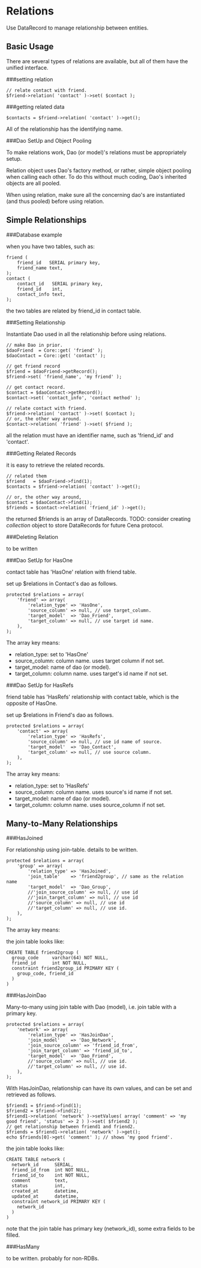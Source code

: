 Relations
=========

Use DataRecord to manage relationship between entities. 

Basic Usage
-----------

There are several types of relations are available, but 
all of them have the unified interface. 

###setting relation

    // relate contact with friend. 
    $friend->relation( 'contact' )->set( $contact );

###getting related data

    $contacts = $friend->relation( 'contact' )->get();

All of the relationship has the identifying name. 

###Dao SetUp and Object Pooling

To make relations work, Dao (or model)'s relations must be 
appropriately setup. 

Relation object uses Dao's factory method, or rather, simple 
object pooling when calling each other. To do this without 
much coding, Dao's inherited objects are all pooled. 

When using relation, make sure all the concerning dao's are 
instantiated (and thus pooled) before using relation. 


Simple Relationships
--------------------

###Database example

when you have two tables, such as: 

    friend (
        friend_id   SERIAL primary key,
        friend_name text,
    );
    contact (
        contact_id   SERIAL primary key,
        friend_id    int,
        contact_info text,
    );

the two tables are related by friend_id in contact table.

###Setting Relationship

Instantiate Dao used in all the relationship before using relations. 

    // make Dao in prior. 
    $daoFriend  = Core::get( 'friend' );
    $daoContact = Core::get( 'contact' );
    
    // get friend record
    $friend = $daoFriend->getRecord();
    $friend->set( 'friend_name', 'my friend' );

    // get contact record.
    $contact = $daoContact->getRecord();
    $contact->set( 'contact_info', 'contact method' );

    // relate contact with friend. 
    $friend->relation( 'contact' )->set( $contact );
    // or, the other way around.
    $contact->relation( 'friend' )->set( $friend );

all the relation must have an identifier name, such as 
'friend_id' and 'contact'. 

###Getting Related Records

it is easy to retrieve the related records. 

    // related them
    $friend   = $daoFriend->find(1);
    $contacts = $friend->relation( 'contact' )->get();
    
    // or, the other way around,
    $contact = $daoContact->find(1);
    $friends = $contact->relation( 'friend_id' )->get();

the returned $friends is an array of DataRecords. 
TODO: consider creating _collection_ object to store 
DataRecords for future Cena protocol. 

###Deleting Relation

to be written

###Dao SetUp for HasOne

contact table has 'HasOne' relation with friend table.

set up $relations in Contact's dao as follows. 

    protected $relations = array(
        'friend' => array(
            'relation_type' => 'HasOne',
            'source_column' => null, // use target_column.
            'target_model'  => 'Dao_Friend',
            'target_column' => null, // use target id name. 
        ),
    );

The array key means:
*   relation_type: set to 'HasOne'
*   source_column: column name. uses target column if not set. 
*   target_model: name of dao (or model). 
*   target_column: column name. uses target's id name if not set. 


###Dao SetUp for HasRefs

friend table has 'HasRefs' relationship with contact table, 
which is the opposite of HasOne.

set up $relations in Friend's dao as follows.

    protected $relations = array(
        'contact' => array(
            'relation_type' => 'HasRefs',
            'source_column' => null, // use id name of source. 
            'target_model'  => 'Dao_Contact',
            'target_column' => null, // use source column. 
        ),
    );

The array key means:
*   relation_type: set to 'HasRefs'
*   source_column: column name. uses source's id name if not set. 
*   target_model: name of dao (or model). 
*   target_column: column name. uses source_column if not set. 


Many-to-Many Relationships
--------------------------

###HasJoined

For relationship using join-table. 
details to be written. 

    protected $relations = array(
        'group' => array(
            'relation_type' => 'HasJoined',
            'join_table'    => 'friend2group', // same as the relation name
            'target_model'  => 'Dao_Group',
            //'join_source_column' => null, // use id
            //'join_target_column' => null, // use id
            //'source_column' => null, // use id
            //'target_column' => null, // use id.
        ),
    );

The array key means:

the join table looks like:

    CREATE TABLE friend2group (
      group_code     varchar(64) NOT NULL,
      friend_id      int NOT NULL,
      constraint friend2group_id PRIMARY KEY (
        group_code, friend_id
      )
    )


###HasJoinDao

Many-to-many using join table with Dao (model), i.e. join table 
with a primary key. 

    protected $relations = array(
        'network' => array(
            'relation_type' => 'HasJoinDao',
            'join_model'    => 'Dao_Network',
            'join_source_column' => 'friend_id_from',
            'join_target_column' => 'friend_id_to',
            'target_model'  => 'Dao_Friend',
            //'source_column' => null, // use id.
            //'target_column' => null, // use id.
        ),
    );

With HasJoinDao, relationship can have its own values, and can be
set and retrieved as follows. 

    $friend1 = $friend->find(1);
    $friend2 = $friend->find(2);
    $friend1->relation( 'network' )->setValues( array( 'comment' => 'my good friend', 'status' => 2 ) )->set( $friend2 );
    // get relationship between friend1 and friend2. 
    $friends = $friend1->relation( 'network' )->get();
    echo $friends[0]->get( 'comment' ); // shows 'my good friend'. 

the join table looks like:

    CREATE TABLE network (
      network_id      SERIAL,
      friend_id_from  int NOT NULL,
      friend_id_to    int NOT NULL,
      comment         text,
      status          int,
      created_at      datetime,
      updated_at      datetime,
      constraint network_id PRIMARY KEY (
        network_id
      )
    )

note that the join table has primary key (network_id), 
some extra fields to be filled. 

###HasMany

to be written. 
probably for non-RDBs. 

